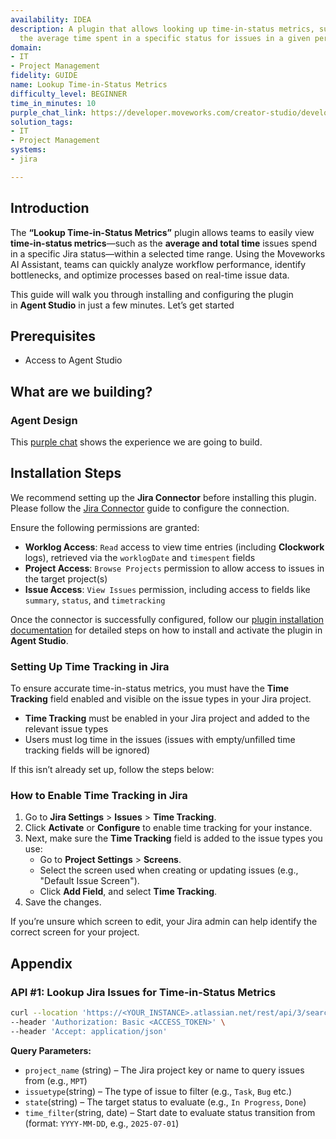 ```yaml
---
availability: IDEA
description: A plugin that allows looking up time-in-status metrics, such as calculating
  the average time spent in a specific status for issues in a given period.
domain:
- IT
- Project Management
fidelity: GUIDE
name: Lookup Time-in-Status Metrics
difficulty_level: BEGINNER
time_in_minutes: 10
purple_chat_link: https://developer.moveworks.com/creator-studio/developer-tools/purple-chat/?conversation=%7B%22startTimestamp%22%3A%2211%3A43+AM%22%2C%22messages%22%3A%5B%7B%22parts%22%3A%5B%7B%22richText%22%3A%22Calculate+average+time+in+In+Progress+for+bugs+this+month.%22%7D%5D%2C%22role%22%3A%22user%22%7D%2C%7B%22parts%22%3A%5B%7B%22richText%22%3A%22%3Cp%3EI+can+calculate+the+average+time+bugs+spent+in+the+%27In+Progress%27+status+this+month.+Which+Jira+project%28s%29+should+I+look+at%3F%3C%2Fp%3E%22%7D%5D%2C%22role%22%3A%22assistant%22%7D%2C%7B%22parts%22%3A%5B%7B%22richText%22%3A%22PROJ-MOBILE%22%7D%5D%2C%22role%22%3A%22user%22%7D%2C%7B%22parts%22%3A%5B%7B%22reasoningSteps%22%3A%5B%7B%22richText%22%3A%22Searching+for+Jira+project+%27PROJ-MOBILE%27%22%2C%22status%22%3A%22success%22%7D%2C%7B%22richText%22%3A%22Filtering+for+issue+type+%27Bug%27+updated+this+month.%22%2C%22status%22%3A%22success%22%7D%2C%7B%22richText%22%3A%22Calculating+average+time+spent+in+the+%27In+Progress%27+status+for+15+issues.%22%2C%22status%22%3A%22success%22%7D%5D%7D%2C%7B%22richText%22%3A%22%3Cp%3EThe+average+time+in+%27In+Progress%27+for+bugs+in+the+%3Cb%3EPROJ-MOBILE%3C%2Fb%3E+project+this+month+is+%3Cb%3E2.7+days%3C%2Fb%3E.%3C%2Fp%3E%22%7D%2C%7B%22citations%22%3A%5B%7B%22citationTitle%22%3A%22PROJ-MOBILE%22%2C%22connectorName%22%3A%22jira%22%7D%5D%7D%5D%2C%22role%22%3A%22assistant%22%2C%22showFeedbackTray%22%3Atrue%7D%5D%7D
solution_tags:
- IT
- Project Management
systems:
- jira

---
```


## Introduction

The **“Lookup Time-in-Status Metrics”** plugin allows teams to easily view **time-in-status metrics**—such as the **average and total time** issues spend in a specific Jira status—within a selected time range. Using the Moveworks AI Assistant, teams can quickly analyze workflow performance, identify bottlenecks, and optimize processes based on real-time issue data.

This guide will walk you through installing and configuring the plugin in **Agent Studio** in just a few minutes. Let’s get started

## Prerequisites

- Access to Agent Studio

## **What are we building?**

### **Agent Design**

This [purple chat](https://developer.moveworks.com/creator-studio/developer-tools/purple-chat/?conversation=%7B%22startTimestamp%22%3A%2211%3A43+AM%22%2C%22messages%22%3A%5B%7B%22parts%22%3A%5B%7B%22richText%22%3A%22Calculate+average+time+in+In+Progress+for+bugs+this+month.%22%7D%5D%2C%22role%22%3A%22user%22%7D%2C%7B%22parts%22%3A%5B%7B%22richText%22%3A%22%3Cp%3EI+can+calculate+the+average+time+bugs+spent+in+the+%27In+Progress%27+status+this+month.+Which+Jira+project%28s%29+should+I+look+at%3F%3C%2Fp%3E%22%7D%5D%2C%22role%22%3A%22assistant%22%7D%2C%7B%22parts%22%3A%5B%7B%22richText%22%3A%22PROJ-MOBILE%22%7D%5D%2C%22role%22%3A%22user%22%7D%2C%7B%22parts%22%3A%5B%7B%22reasoningSteps%22%3A%5B%7B%22richText%22%3A%22Searching+for+Jira+project+%27PROJ-MOBILE%27%22%2C%22status%22%3A%22success%22%7D%2C%7B%22richText%22%3A%22Filtering+for+issue+type+%27Bug%27+updated+this+month.%22%2C%22status%22%3A%22success%22%7D%2C%7B%22richText%22%3A%22Calculating+average+time+spent+in+the+%27In+Progress%27+status+for+15+issues.%22%2C%22status%22%3A%22success%22%7D%5D%7D%2C%7B%22richText%22%3A%22%3Cp%3EThe+average+time+in+%27In+Progress%27+for+bugs+in+the+%3Cb%3EPROJ-MOBILE%3C%2Fb%3E+project+this+month+is+%3Cb%3E2.7+days%3C%2Fb%3E.%3C%2Fp%3E%22%7D%2C%7B%22citations%22%3A%5B%7B%22citationTitle%22%3A%22PROJ-MOBILE%22%2C%22connectorName%22%3A%22jira%22%7D%5D%7D%5D%2C%22role%22%3A%22assistant%22%2C%22showFeedbackTray%22%3Atrue%7D%5D%7D) shows the experience we are going to build.

## **Installation Steps**

We recommend setting up the **Jira Connector** before installing this plugin. Please follow the [Jira Connector](https://marketplace.moveworks.com/connectors/jira?hist=home#how-to-implement) guide to configure the connection.

Ensure the following permissions are granted:

- **Worklog Access**: `Read` access to view time entries (including **Clockwork** logs), retrieved via the `worklogDate` and `timespent` fields
- **Project Access**: `Browse Projects` permission to allow access to issues in the target project(s)
- **Issue Access**: `View Issues` permission, including access to fields like `summary`, `status`, and `timetracking`

Once the connector is successfully configured, follow our [plugin installation documentation](https://help.moveworks.com/docs/ai-agent-marketplace-installation) for detailed steps on how to install and activate the plugin in **Agent Studio**.

### **Setting Up Time Tracking in Jira**

To ensure accurate time-in-status metrics, you must have the **Time Tracking** field enabled and visible on the issue types in your Jira project.

- **Time Tracking** must be enabled in your Jira project and added to the relevant issue types
- Users must log time in the issues (issues with empty/unfilled time tracking fields will be ignored)

If this isn’t already set up, follow the steps below:

### **How to Enable Time Tracking in Jira**

1. Go to **Jira Settings** > **Issues** > **Time Tracking**.
2. Click **Activate** or **Configure** to enable time tracking for your instance.
3. Next, make sure the **Time Tracking** field is added to the issue types you use:
    - Go to **Project Settings** > **Screens**.
    - Select the screen used when creating or updating issues (e.g., "Default Issue Screen").
    - Click **Add Field**, and select **Time Tracking**.
4. Save the changes.

If you’re unsure which screen to edit, your Jira admin can help identify the correct screen for your project.

## **Appendix**

### **API #1: Lookup Jira Issues for Time-in-Status Metrics**

```bash
curl --location 'https://<YOUR_INSTANCE>.atlassian.net/rest/api/3/search?jql=project={{project_name}}%20AND%20issuetype={{issuetype}}%20AND%20status%20changed%20TO%20%22{{state}}%22%20AND%20worklogDate%20>=%20%22{{time_filter}}%22%20AND%20timespent%20is%20not%20EMPTY&fields=summary%2Cstatus%2Ctimetracking' \
--header 'Authorization: Basic <ACCESS_TOKEN>' \
--header 'Accept: application/json'
```

**Query Parameters:**

- `project_name` (string) – The Jira project key or name to query issues from (e.g., `MPT`)
- `issuetype`(string) – The type of issue to filter (e.g., `Task`, `Bug` etc.)
- `state`(string) – The target status to evaluate (e.g., `In Progress`, `Done`)
- `time_filter`(string, date) – Start date to evaluate status transition from (format: `YYYY-MM-DD`, e.g., `2025-07-01`)